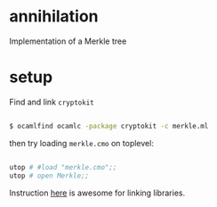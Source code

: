 # annihilation

Implementation of a Merkle tree

# setup

Find and link `cryptokit`

```bash

$ ocamlfind ocamlc -package cryptokit -c merkle.ml

```

then try loading `merkle.cmo` on toplevel:

```bash

utop # #load "merkle.cmo";;
utop # open Merkle;;

```

Instruction [here](http://projects.camlcity.org/projects/dl/findlib-1.2.6/doc/guide-html/quickstart.html) is awesome
for linking libraries.
